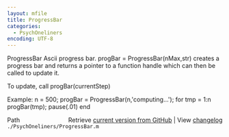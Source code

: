```yaml
---
layout: mfile
title: ProgressBar
categories:
  - PsychOneliners
encoding: UTF-8
---
```


ProgressBar    Ascii progress bar.
   progBar = ProgressBar\(nMax,str\) creates a progress bar and returns a
   pointer to a function handle which can then be called to update it.

   To update, call progBar\(currentStep\)

   Example:
      n = 500;
      progBar = ProgressBar\(n,'computing...'\);
      for tmp = 1:n
        progBar\(tmp\);
        pause\(.01\)
      end


<div class="code_header" style="text-align:right;">
  <span style="float:left;">Path&nbsp;&nbsp;</span> <span class="counter">Retrieve <a href=
  "https://raw.github.com/Psychtoolbox-3/Psychtoolbox-3/beta/./PsychOneliners/ProgressBar.m">current version from GitHub</a> | View <a href=
  "https://github.com/Psychtoolbox-3/Psychtoolbox-3/commits/beta/./PsychOneliners/ProgressBar.m">changelog</a></span>
</div>
<div class="code">
  <code>./PsychOneliners/ProgressBar.m</code>
</div>

